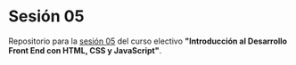 # Sesión 05
Repositorio para la [sesión 05](https://github.com/profesorfaco/front-2023-1/tree/main/sesion_05) del curso electivo **"Introducción al Desarrollo Front End con HTML, CSS y JavaScript"**.
